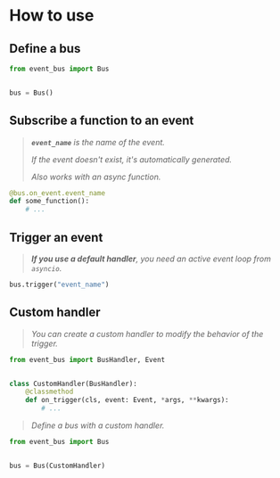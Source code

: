 # How to use

## Define a bus

```python
from event_bus import Bus


bus = Bus()
```

## Subscribe a function to an event

> ***`event_name`** is the name of the event.*
> 
> *If the event doesn't exist, it's automatically generated.*
> 
> *Also works with an async function.*

```python
@bus.on_event.event_name
def some_function():
    # ...
```

## Trigger an event

> ***If you use a default handler**, you need an active event loop from `asyncio`.*

```python
bus.trigger("event_name")
```

## Custom handler

> *You can create a custom handler to modify the behavior of the trigger.*

```python
from event_bus import BusHandler, Event


class CustomHandler(BusHandler):
    @classmethod
    def on_trigger(cls, event: Event, *args, **kwargs):
        # ...
```

> *Define a bus with a custom handler.*

```python
from event_bus import Bus


bus = Bus(CustomHandler)
```
